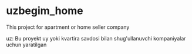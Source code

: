 # uzbegim_home
This project for apartment or home seller company

uz: Bu proyekt uy yoki kvartira savdosi bilan shug'ullanuvchi kompaniyalar uchun yaratilgan